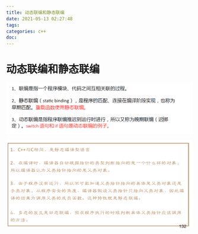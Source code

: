 ```yaml
---
title: 动态联编和静态联编
date: 2021-05-13 02:27:48
tags:
categories: c++
doc:
---
```


# 动态联编和静态联编

![1620844095321](/images/javawz/1620844095321.png)

![1620844190008](/images/javawz/1620844190008.png)

